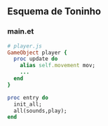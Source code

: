 ## Esquema de Toninho
### main.et
```ruby
# player.js
GameObject player {
  proc update do
    alias self.movement mov;
    ...
  end
}

proc entry do
  init_all;
  all(sounds,play);
end
``` 
